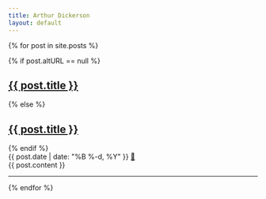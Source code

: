 ```yaml
---
title: Arthur Dickerson
layout: default
---
```


<title>Arthur Dickerson</title>

{% for post in site.posts %}
  <article class="post">
    {% if post.altURL == null %}
      <h2><a href="{{ post.url }}">{{ post.title }}</a></h2>
    {% else %}
      <h2><a href="{{ post.altURL }}">{{ post.title }}</a></h2>
    {% endif %}
    <div class="postDate">
      {{ post.date | date: "%B %-d, %Y" }} <a href="{{ post.url }}" class="permaLink">🔗</a>
    </div>
    {{ post.content }}
  </article>
  <hr>
{% endfor %}
